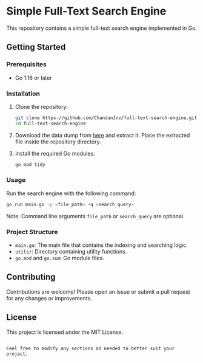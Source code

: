 # Simple Full-Text Search Engine

This repository contains a simple full-text search engine implemented in Go.

## Getting Started

### Prerequisites

- Go 1.16 or later

### Installation

1. Clone the repository:
   ```sh
   git clone https://github.com/ChandanJnv/full-text-search-engine.git
   cd full-text-search-engine
   ```

2. Download the data dump from [here](https://dumps.wikimedia.org/enwiki/latest/enwiki-latest-abstract1.xml.gz) and extract it. Place the extracted file inside the repository directory.

3. Install the required Go modules:
   ```sh
   go mod tidy
   ```

### Usage

Run the search engine with the following command:
   ```sh
   go run main.go -p <file_path> -q <search_query>
   ```
Note: Command line arguments `file_path` or `search_query` are optional.

### Project Structure

- `main.go`: The main file that contains the indexing and searching logic.
- `utils/`: Directory containing utility functions.
- `go.mod` and `go.sum`: Go module files.

## Contributing

Contributions are welcome! Please open an issue or submit a pull request for any changes or improvements.

## License

This project is licensed under the MIT License.
```

Feel free to modify any sections as needed to better suit your project.